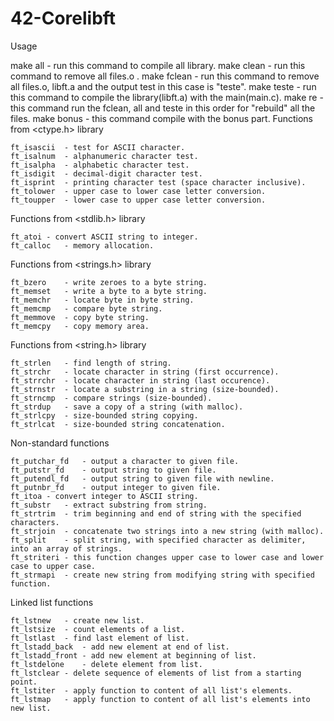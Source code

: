 # 42-Corelibft
Usage

make all - run this command to compile all library.
make clean - run this command to remove all files.o .
make fclean - run this command to remove all files.o, libft.a and the output test in this case is "teste".
make teste - run this command to compile the library(libft.a) with the main(main.c).
make re - this command run the fclean, all and teste in this order for "rebuild" all the files.
make bonus - this command compile with the bonus part.
Functions from <ctype.h> library

    ft_isascii	- test for ASCII character.
    ft_isalnum	- alphanumeric character test.
    ft_isalpha	- alphabetic character test.
    ft_isdigit	- decimal-digit character test.
    ft_isprint	- printing character test (space character inclusive).
    ft_tolower	- upper case to lower case letter conversion.
    ft_toupper	- lower case to upper case letter conversion.

Functions from <stdlib.h> library

    ft_atoi	- convert ASCII string to integer.
    ft_calloc	- memory allocation.

Functions from <strings.h> library

    ft_bzero	- write zeroes to a byte string.
    ft_memset	- write a byte to a byte string.
    ft_memchr	- locate byte in byte string.
    ft_memcmp	- compare byte string.
    ft_memmove	- copy byte string.
    ft_memcpy	- copy memory area.

Functions from <string.h> library

    ft_strlen	- find length of string.
    ft_strchr	- locate character in string (first occurrence).
    ft_strrchr	- locate character in string (last occurence).
    ft_strnstr	- locate a substring in a string (size-bounded).
    ft_strncmp	- compare strings (size-bounded).
    ft_strdup	- save a copy of a string (with malloc).
    ft_strlcpy	- size-bounded string copying.
    ft_strlcat	- size-bounded string concatenation.

Non-standard functions

    ft_putchar_fd	- output a character to given file.
    ft_putstr_fd	- output string to given file.
    ft_putendl_fd	- output string to given file with newline.
    ft_putnbr_fd	- output integer to given file.
    ft_itoa	- convert integer to ASCII string.
    ft_substr	- extract substring from string.
    ft_strtrim	- trim beginning and end of string with the specified characters.
    ft_strjoin	- concatenate two strings into a new string (with malloc).
    ft_split	- split string, with specified character as delimiter, into an array of strings.
    ft_striteri	- this function changes upper case to lower case and lower case to upper case.
    ft_strmapi	- create new string from modifying string with specified function.

Linked list functions

    ft_lstnew	- create new list.
    ft_lstsize	- count elements of a list.
    ft_lstlast	- find last element of list.
    ft_lstadd_back	- add new element at end of list.
    ft_lstadd_front	- add new element at beginning of list.
    ft_lstdelone	- delete element from list.
    ft_lstclear	- delete sequence of elements of list from a starting point.
    ft_lstiter	- apply function to content of all list's elements.
    ft_lstmap	- apply function to content of all list's elements into new list.

